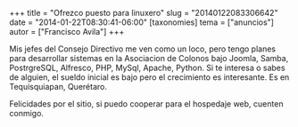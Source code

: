 +++
title = "Ofrezco puesto para linuxero"
slug = "20140122083306642"
date = "2014-01-22T08:30:41-06:00"
[taxonomies]
tema = ["anuncios"]
autor = ["Francisco Avila"]
+++

Mis jefes del Consejo Directivo me ven como un loco, pero tengo planes
para desarrollar sistemas en la Asociacion de Colonos bajo Joomla,
Samba, PostrgreSQL, Alfresco, PHP, MySql, Apache, Python. Si te interesa
o sabes de alguien, el sueldo inicial es bajo pero el crecimiento es
interesante. Es en Tequisquiapan, Querétaro.

Felicidades por el sitio, si puedo cooperar para el hospedaje web,
cuenten conmigo.

